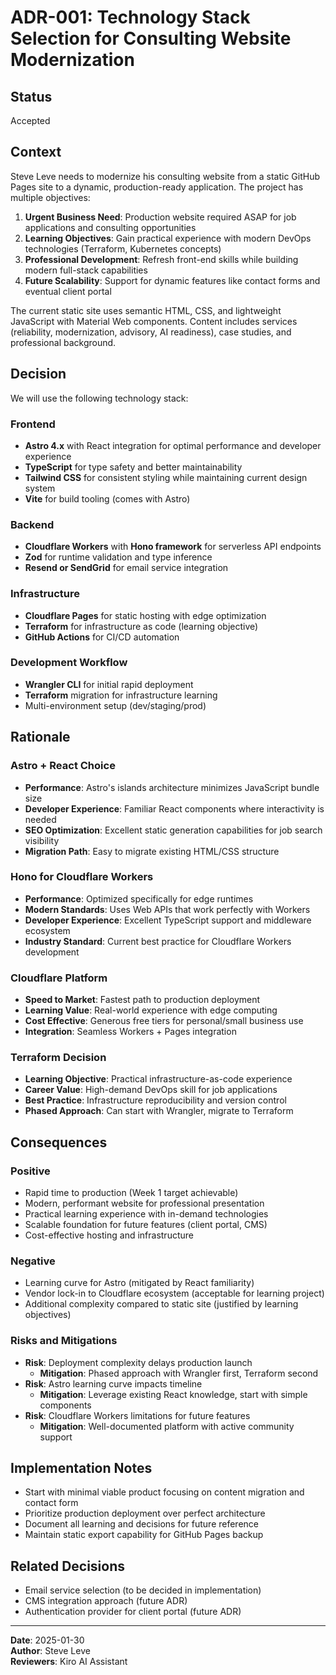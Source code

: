 # ADR-001: Technology Stack Selection for Consulting Website Modernization

## Status
Accepted

## Context
Steve Leve needs to modernize his consulting website from a static GitHub Pages site to a dynamic, production-ready application. The project has multiple objectives:

1. **Urgent Business Need**: Production website required ASAP for job applications and consulting opportunities
2. **Learning Objectives**: Gain practical experience with modern DevOps technologies (Terraform, Kubernetes concepts)
3. **Professional Development**: Refresh front-end skills while building modern full-stack capabilities
4. **Future Scalability**: Support for dynamic features like contact forms and eventual client portal

The current static site uses semantic HTML, CSS, and lightweight JavaScript with Material Web components. Content includes services (reliability, modernization, advisory, AI readiness), case studies, and professional background.

## Decision
We will use the following technology stack:

### Frontend
- **Astro 4.x** with React integration for optimal performance and developer experience
- **TypeScript** for type safety and better maintainability
- **Tailwind CSS** for consistent styling while maintaining current design system
- **Vite** for build tooling (comes with Astro)

### Backend
- **Cloudflare Workers** with **Hono framework** for serverless API endpoints
- **Zod** for runtime validation and type inference
- **Resend or SendGrid** for email service integration

### Infrastructure
- **Cloudflare Pages** for static hosting with edge optimization
- **Terraform** for infrastructure as code (learning objective)
- **GitHub Actions** for CI/CD automation

### Development Workflow
- **Wrangler CLI** for initial rapid deployment
- **Terraform** migration for infrastructure learning
- Multi-environment setup (dev/staging/prod)

## Rationale

### Astro + React Choice
- **Performance**: Astro's islands architecture minimizes JavaScript bundle size
- **Developer Experience**: Familiar React components where interactivity is needed
- **SEO Optimization**: Excellent static generation capabilities for job search visibility
- **Migration Path**: Easy to migrate existing HTML/CSS structure

### Hono for Cloudflare Workers
- **Performance**: Optimized specifically for edge runtimes
- **Modern Standards**: Uses Web APIs that work perfectly with Workers
- **Developer Experience**: Excellent TypeScript support and middleware ecosystem
- **Industry Standard**: Current best practice for Cloudflare Workers development

### Cloudflare Platform
- **Speed to Market**: Fastest path to production deployment
- **Learning Value**: Real-world experience with edge computing
- **Cost Effective**: Generous free tiers for personal/small business use
- **Integration**: Seamless Workers + Pages integration

### Terraform Decision
- **Learning Objective**: Practical infrastructure-as-code experience
- **Career Value**: High-demand DevOps skill for job applications
- **Best Practice**: Infrastructure reproducibility and version control
- **Phased Approach**: Can start with Wrangler, migrate to Terraform

## Consequences

### Positive
- Rapid time to production (Week 1 target achievable)
- Modern, performant website for professional presentation
- Practical learning experience with in-demand technologies
- Scalable foundation for future features (client portal, CMS)
- Cost-effective hosting and infrastructure

### Negative
- Learning curve for Astro (mitigated by React familiarity)
- Vendor lock-in to Cloudflare ecosystem (acceptable for learning project)
- Additional complexity compared to static site (justified by learning objectives)

### Risks and Mitigations
- **Risk**: Deployment complexity delays production launch
  - **Mitigation**: Phased approach with Wrangler first, Terraform second
- **Risk**: Astro learning curve impacts timeline
  - **Mitigation**: Leverage existing React knowledge, start with simple components
- **Risk**: Cloudflare Workers limitations for future features
  - **Mitigation**: Well-documented platform with active community support

## Implementation Notes
- Start with minimal viable product focusing on content migration and contact form
- Prioritize production deployment over perfect architecture
- Document all learning and decisions for future reference
- Maintain static export capability for GitHub Pages backup

## Related Decisions
- Email service selection (to be decided in implementation)
- CMS integration approach (future ADR)
- Authentication provider for client portal (future ADR)

---
**Date**: 2025-01-30  
**Author**: Steve Leve  
**Reviewers**: Kiro AI Assistant